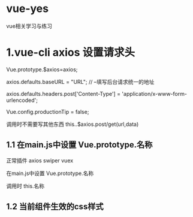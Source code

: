 # vue-yes
vue相关学习与练习

# 1.vue-cli  axios 设置请求头

Vue.prototype.$axios=axios;

axios.defaults.baseURL = "URL"; // –填写后台请求统一的地址

axios.defaults.headers.post['Content-Type'] = 'application/x-www-form-urlencoded';

Vue.config.productionTip = false;


  调用时不需要写其他东西 this..$axios.post/get(url,data)

## 1.1 在main.js中设置 Vue.prototype.名称
正常插件  axios swiper vuex 

在main.js中设置 Vue.prototype.名称

调用时  this.名称

## 1.2 当前组件生效的css样式
<style scoped>
  
  
  /* 
 
     这个css样式只在当前组件生效 
  
     scoped  当前组件生效
     
  */
  
  
</style>
